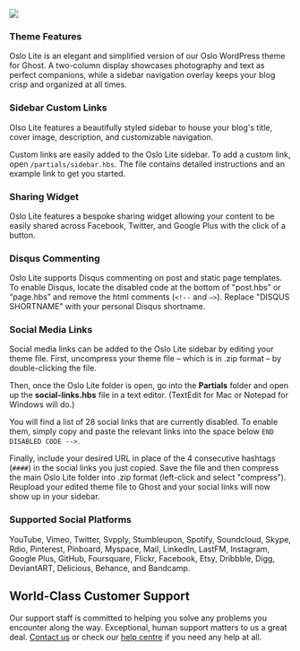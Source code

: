 ![](https://www.pixelunion.net/wp-content/uploads/2014/06/oslolite-pxu-1.jpg)

### Theme Features

Oslo Lite is an elegant and simplified version of our Oslo WordPress theme for Ghost. A two-column display showcases photography and text as perfect companions, while a sidebar navigation overlay keeps your blog crisp and organized at all times.

### Sidebar Custom Links

Olso Lite features a beautifully styled sidebar to house your blog&#39;s title, cover image, description, and customizable navigation.

Custom links are easily added to the Oslo Lite sidebar. To add a custom link, open `/partials/sidebar.hbs`. The file contains detailed instructions and an example link to get you started.

### Sharing Widget

Oslo Lite features a bespoke sharing widget allowing your content to be easily shared across Facebook, Twitter, and Google Plus with the click of a button.

### Disqus Commenting

Oslo Lite supports Disqus commenting on post and static page templates. To enable Disqus, locate the disabled code at the bottom of &quot;post.hbs&rdquo; or &ldquo;page.hbs&rdquo; and remove the html comments (`<!--` and `—>`). Replace &quot;DISQUS SHORTNAME&quot; with your personal Disqus shortname.

### Social Media Links

Social media links can be added to the Oslo Lite sidebar by editing your theme file. First, uncompress your theme file – which is in .zip format – by double-clicking the file.

Then, once the Oslo Lite folder is open, go into the **Partials** folder and open up the **social-links.hbs** file in a text editor. (TextEdit for Mac or Notepad for Windows will do.)


You will find a list of 28 social links that are currently disabled. To enable them, simply copy and paste the relevant links into the space below `END DISABLED CODE -->`.

Finally, include your desired URL in place of the 4 consecutive hashtags (`####`) in the social links you just copied. Save the file and then compress the main Oslo Lite folder into .zip format (left-click and select "compress"). Reupload your edited theme file to Ghost and your social links will now show up in your sidebar.

### Supported Social Platforms

YouTube, Vimeo, Twitter, Svpply, Stumbleupon, Spotify, Soundcloud, Skype, Rdio, Pinterest, Pinboard, Myspace, Mail, LinkedIn, LastFM, Instagram, Google Plus, GitHub, Foursquare, Flickr, Facebook, Etsy, Dribbble, Digg, DeviantART, Delicious, Behance, and Bandcamp.

## World-Class Customer Support

Our support staff is committed to helping you solve any problems you encounter along the way. Exceptional, human support matters to us a great deal. [Contact us](http://help.pixelunion.net/customer/portal/emails/new) or check our [help centre](https://www.pixelunion.net/support) if you need any help at all.